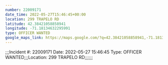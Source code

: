 ```yaml
---
number: 22009171
date_time: 2022-05-27T15:46:45+00:00
location: 299 TRAPELO RD
latitude: 42.38421058858941
longitude: -71.18134632295991
type: OFFICER WANTED
google_maps_link: https://maps.google.com/?q=42.38421058858941,-71.18134632295991
---
```


;;;Incident #: 22009171  Date: 2022-05-27 15:46:45   Type: OFFICER WANTED;;;Location: 299 TRAPELO RD;;;;;;
